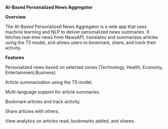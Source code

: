 **AI-Based Personalized News Aggregator**

**Overview**


The AI-Based Personalized News Aggregator is a web app that uses machine learning and NLP to deliver personalized news summaries. It fetches real-time news from NewsAPI, translates and summarizes articles using the T5 model, and allows users to bookmark, share, and track their activity.

 **Features**

 
Personalized news based on selected zones (Technology, Health, Economy, Entertainment,Business)


Article summarization using the T5 model.


Multi-language support for article summaries.


Bookmark articles and track activity.


Share articles with others.


View analytics on articles read, bookmarks added, and shares.
